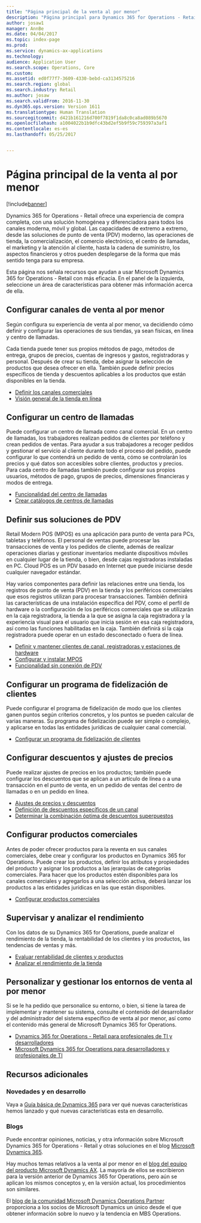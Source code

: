 ```yaml
---
title: "Página principal de la venta al por menor"
description: "Página principal para Dynamics 365 for Operations - Retail"
author: josaw1
manager: AnnBe
ms.date: 04/04/2017
ms.topic: index-page
ms.prod: 
ms.service: dynamics-ax-applications
ms.technology: 
audience: Application User
ms.search.scope: Operations, Core
ms.custom: 
ms.assetid: ed0f77f7-3609-4330-bebd-ca3134575216
ms.search.region: global
ms.search.industry: Retail
ms.author: josaw
ms.search.validFrom: 2016-11-30
ms.dyn365.ops.version: Version 1611
ms.translationtype: Human Translation
ms.sourcegitcommit: d421b161216d700f7819f1da8c0ca8ad089b5670
ms.openlocfilehash: a1004022b1b9dfc43bd2ef5b9f59c759397a3af1
ms.contentlocale: es-es
ms.lasthandoff: 05/25/2017


---
```


# <a name="retail-home-page"></a>Página principal de la venta al por menor

[!include[banner](includes/banner.md)]

Dynamics 365 for Operations - Retail ofrece una experiencia de compra completa, con una solución homogénea y diferenciadora para todos los canales moderna, móvil y global. Las capacidades de extremo a extremo, desde las soluciones de punto de venta (PDV) moderno, las operaciones de tienda, la comercialización, el comercio electrónico, el centro de llamadas, el marketing y la atención al cliente, hasta la cadena de suministro, los aspectos financieros y otros pueden desplegarse de la forma que más sentido tenga para su empresa.

Esta página nos señala recursos que ayudan a usar Microsoft Dynamics 365 for Operations - Retail con más eficacia. En el panel de la izquierda, seleccione un área de características para obtener más información acerca de ella. 

## <a name="set-up-retail-channels"></a>Configurar canales de venta al por menor
Según configura su experiencia de venta al por menor, va decidiendo cómo definir y configurar las operaciones de sus tiendas, ya sean físicas, en línea y centro de llamadas. 

Cada tienda puede tener sus propios métodos de pago, métodos de entrega, grupos de precios, cuentas de ingresos y gastos, registradoras y personal. Después de crear su tienda, debe asignar la selección de productos que desea ofrecer en ella. También puede definir precios específicos de tienda y descuentos aplicables a los productos que están disponibles en la tienda.

-   [Definir los canales comerciales](define-maintain-retail-channels.md)
-   [Visión general de la tienda en línea](online-stores.md)

## <a name="set-up-a-call-center"></a>Configurar un centro de llamadas
Puede configurar un centro de llamada como canal comercial. En un centro de llamadas, los trabajadores realizan pedidos de clientes por teléfono y crean pedidos de ventas. Para ayudar a sus trabajadores a recoger pedidos y gestionar el servicio al cliente durante todo el proceso del pedido, puede configurar lo que contendrá un pedido de venta, cómo se controlarán los precios y qué datos son accesibles sobre clientes, productos y precios. Para cada centro de llamadas también puede configurar sus propios usuarios, métodos de pago, grupos de precios, dimensiones financieras y modos de entrega.

-   [Funcionalidad del centro de llamadas](call-center-functionality.md)
-   [Crear catálogos de centros de llamadas](create-call-center-catalogs.md)

## <a name="define-your-pos-solutions"></a>Definir sus soluciones de PDV
Retail Modern POS (MPOS) es una aplicación para punto de venta para PCs, tabletas y teléfonos. El personal de ventas puede procesar las transacciones de venta y los pedidos de cliente, además de realizar operaciones diarias y gestionar inventarios mediante dispositivos móviles en cualquier lugar de la tienda, o bien, desde cajas registradoras instaladas en PC. Cloud POS es un PDV basado en Internet que puede iniciarse desde cualquier navegador estándar. 

Hay varios componentes para definir las relaciones entre una tienda, los registros de punto de venta (PDV) en la tienda y los periféricos comerciales que esos registros utilizan para procesar transacciones. También definirá las características de una instalación específica del PDV, como el perfil de hardware o la configuración de los periféricos comerciales que se utilizarán en la caja registradora, la tienda a la que se asigna la caja registradora y la experiencia visual para el usuario que inicia sesión en esa caja registradora, así como las funciones habilitadas en la caja. También definirá si la caja registradora puede operar en un estado desconectado o fuera de línea.

-   [Definir y mantener clientes de canal, registradoras y estaciones de hardware](define-maintain-channel-clients-registers-hw-stations.md)
-   [Configurar y instalar MPOS](retail-modern-pos-device-activation.md)
-   [Funcionalidad sin conexión de PDV](pos-offline-functionality.md)

## <a name="set-up-a-customer-loyalty-program"></a>Configurar un programa de fidelización de clientes
Puede configurar el programa de fidelización de modo que los clientes ganen puntos según criterios concretos, y los puntos se pueden calcular de varias maneras. Su programa de fidelización puede ser simple o complejo, y aplicarse en todas las entidades jurídicas de cualquier canal comercial.
-   [Configurar un programa de fidelización de clientes](set-up-customer-loyalty-program.md)

## <a name="set-up-discounts-and-price-adjustments"></a>Configurar descuentos y ajustes de precios
Puede realizar ajustes de precios en los productos; también puede configurar los descuentos que se aplican a un artículo de línea o a una transacción en el punto de venta, en un pedido de ventas del centro de llamadas o en un pedido en línea. 
-   [Ajustes de precios y descuentos](price-adjustments-discounts.md)
-   [Definición de descuentos específicos de un canal](define-channel-specific-discounts.md)
-   [Determinar la combinación óptima de descuentos superpuestos](optimal-combination-overlapping-discounts.md)

## <a name="set-up-retail-products"></a>Configurar productos comerciales
Antes de poder ofrecer productos para la reventa en sus canales comerciales, debe crear y configurar los productos en Dynamics 365 for Operations. Puede crear los productos, definir los atributos y propiedades del producto y asignar los productos a las jerarquías de categorías comerciales. Para hacer que los productos estén disponibles para los canales comerciales y agregarlos a una selección activa, deberá lanzar los productos a las entidades jurídicas en las que están disponibles.
-   [Configurar productos comerciales](set-up-retail-products.md)

## <a name="monitor-and-analyze-performance"></a>Supervisar y analizar el rendimiento
Con los datos de su Dynamics 365 for Operations, puede analizar el rendimiento de la tienda, la rentabilidad de los clientes y los productos, las tendencias de ventas y más.
-   [Evaluar rentabilidad de clientes y productos](assess-customer-product-profitability.md)
-   [Analizar el rendimiento de la tienda](store-performance-information.md)

## <a name="customize-and-administer-retail-environments"></a>Personalizar y gestionar los entornos de venta al por menor
Si se le ha pedido que personalice su entorno, o bien, si tiene la tarea de implementar y mantener su sistema, consulte el contenido del desarrollador y del administrador del sistema específico de venta al por menor, así como el contenido más general de Microsoft Dynamics 365 for Operations. 
-   [Dynamics 365 for Operations - Retail para profesionales de TI y desarrolladores](dev-itpro/dev-retail-home-page.md)
-   [Microsoft Dynamics 365 for Operations para desarrolladores y profesionales de TI](/dynamics365/operations/dev-itpro/dev-tools/developer-home-page)

## <a name="additional-resources"></a>Recursos adicionales
### <a name="whats-new-and-in-development"></a>Novedades y en desarrollo
Vaya a <a href="https://roadmap.dynamics.com/">Guía básica de Dynamics 365</a> para ver qué nuevas características hemos lanzado y qué nuevas características esta en desarrollo. 

### <a name="blogs"></a>Blogs
Puede encontrar opiniones, noticias, y otra información sobre Microsoft Dynamics 365 for Operations - Retail y otras soluciones en el blog <a href="https://community.dynamics.com/b/msftdynamicsblog">Microsoft Dynamics 365</a>.

Hay muchos temas relativos a la venta al por menor en el <a href="https://blogs.msdn.microsoft.com/dax/">blog del equipo del producto Microsoft Dynamics AX</a>. La mayoría de ellos se escribieron para la versión anterior de Dynamics 365 for Operations, pero aún se aplican los mismos conceptos y, en la versión actual, los procedimientos son similares.

El <a href="https://community.dynamics.com/partner/b/operationspartnercommunityblog">blog de la comunidad Microsoft Dynamics Operations Partner</a> proporciona a los socios de Microsoft Dynamics un único desde el que obtener información sobre lo nuevo y la tendencia en MBS Operations.



